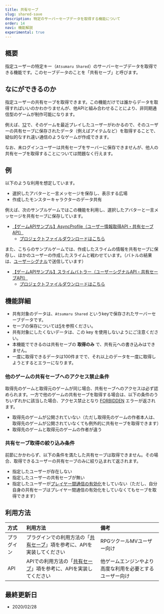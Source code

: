 ```yaml
---
title: 共有セーブ
slug: shared-save
description: 特定のサーバーセーブデータを取得する機能について
order: 14
navi: 機能解説
experimental: true
---
```

    
## 概要
指定ユーザーの特定キー（`Atsumaru Shared`）のサーバーセーブデータを取得できる機能です。このセーブデータのことを「共有セーブ」と呼びます。
    
## なにができるのか

指定ユーザーの共有セーブを取得できます。この機能だけでは誰からデータを取得すればいいのかわかりませんが、他APIと組み合わせることにより、非同期通信型のゲームが制作可能になります。
    
例えば、[12](/)で、そのゲームを最近プレイしたユーザーがわかるので、そのユーザーの共有セーブに保存されたデータ（例えばアイテムなど）を取得することで、疑似的なすれ違い通信のようなゲームが作成できます。
    
なお、未ログインユーザーは共有セーブをサーバーに保存できませんが、他人の共有セーブを取得することについては問題なく行えます。

    
## 例
以下のような利用を想定しています。
 - 選択したアバターと一言メッセージを保存し、表示する広場
 - 作成したモンスターキャラクターのデータ共有
    
例えば、次のサンプルゲームではこの機能を利用し、選択したアバターと一言メッセージを共有セーブに保存しています。
 - [【ゲームAPIサンプル】AsyncProfile（ユーザー情報取得API・共有セーブAPI）](https://game.nicovideo.jp/atsumaru/games/gm9291)
    - [プロジェクトファイルダウンロードはこちら](/download/sample-projects#AsyncProfile)
    
また、こちらのサンプルゲームでは、作成したスライムの情報を共有セーブに保存し、ほかのユーザーの作成したスライムと戦わせています。（バトルの結果は、[ユーザーシグナル](/signal)で送信しています）
 - [【ゲームAPIサンプル】スライムバトラー（ユーザーシグナルAPI・共有セーブAPI）](https://game.nicovideo.jp/atsumaru/games/gm9294)
    - [プロジェクトファイルダウンロードはこちら](/download/sample-projects#SlimeBattler)
    
## 機能詳細
 - 共有対象のデータは、`Atsumaru Shared` というkeyで保存されたサーバーセーブデータです。
 - セーブの保存については[5](/)を参照ください。
 - 共有対象にしたくないデータは、この key を使用しないようにご注意ください。
 - 本機能でできるのは共有セーブの **取得のみ** で、共有元への書き込みはできません。
 - 一度に取得できるデータは100件までで、それ以上のデータを一度に取得しようとするとエラーになります。
    
### 他のゲームの共有セーブへのアクセス禁止条件
取得先のゲームと取得元のゲームが同じ場合、共有セーブへのアクセスは必ず認められます。一方で他のゲームの共有セーブを取得する場合は、以下の条件のうちいずれかに該当した場合、アクセス禁止となり [FORBIDDEN](/common/errors) エラーが返されます。
 - 取得先のゲームが公開されていない（ただし取得先のゲームの作者本人は、取得先のゲームが公開されていなくても例外的に共有セーブを取得できます）
 - 取得先のゲームと取得元のゲームの作者が違う
    
### 共有セーブ取得の絞り込み条件
前節にかかわらず、以下の条件を満たした共有セーブは取得できません。その場合、取得できるユーザーの共有セーブのみに絞り込まれて返されます。
 - 指定したユーザーが存在しない
 - 指定したユーザーの共有セーブが無い
 - 指定したユーザーが[プレイヤー間通信の有効化](/common/interplayer)をしていない（ただし、自分自身の共有セーブはプレイヤー間通信の有効化をしていなくてもセーブを取得できます）
    
## 利用方法

方式|利用方法|備考
:---|:---|:---
プラグイン|プラグインでの利用方法の「[共有セーブ](/plugins/shared-save)」項を参考に、APIを実装してください|RPGツクールMVユーザー向け
API|APIでの利用方法の「[共有セーブ](/apis/shared-save)」項を参考に、APIを実装してください|他ゲームエンジンやより高度な利用を必要とするユーザー向け

    
## 最終更新日
 - 2020/02/28
